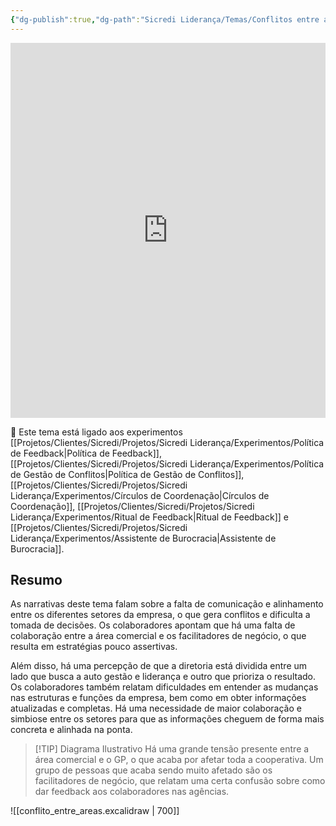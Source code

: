 ```yaml
---
{"dg-publish":true,"dg-path":"Sicredi Liderança/Temas/Conflitos entre áreas.md","permalink":"/Sicredi Liderança/Temas/Conflitos entre áreas/"}
---
```


<iframe src="https://embed.kumu.io/185807d913d7384da64796c827260a33" width="100%" height="600" frameborder="0"></iframe>

🔗 Este tema está ligado aos experimentos [[Projetos/Clientes/Sicredi/Projetos/Sicredi Liderança/Experimentos/Política de Feedback\|Política de Feedback]], [[Projetos/Clientes/Sicredi/Projetos/Sicredi Liderança/Experimentos/Política de Gestão de Conflitos\|Política de Gestão de Conflitos]], [[Projetos/Clientes/Sicredi/Projetos/Sicredi Liderança/Experimentos/Círculos de Coordenação\|Círculos de Coordenação]], [[Projetos/Clientes/Sicredi/Projetos/Sicredi Liderança/Experimentos/Ritual de Feedback\|Ritual de Feedback]] e [[Projetos/Clientes/Sicredi/Projetos/Sicredi Liderança/Experimentos/Assistente de Burocracia\|Assistente de Burocracia]].

## Resumo

As narrativas deste tema falam sobre a falta de comunicação e alinhamento entre os diferentes setores da empresa, o que gera conflitos e dificulta a tomada de decisões. Os colaboradores apontam que há uma falta de colaboração entre a área comercial e os facilitadores de negócio, o que resulta em estratégias pouco assertivas. 

Além disso, há uma percepção de que a diretoria está dividida entre um lado que busca a auto gestão e liderança e outro que prioriza o resultado. Os colaboradores também relatam dificuldades em entender as mudanças nas estruturas e funções da empresa, bem como em obter informações atualizadas e completas. Há uma necessidade de maior colaboração e simbiose entre os setores para que as informações cheguem de forma mais concreta e alinhada na ponta. 

> [!TIP] Diagrama Ilustrativo
> Há uma grande tensão presente entre a área comercial e o GP, o que acaba por afetar toda a cooperativa. Um grupo de pessoas que acaba sendo muito afetado são os facilitadores de negócio, que relatam uma certa confusão sobre como dar feedback aos colaboradores nas agências. 

![[conflito_entre_areas.excalidraw \| 700]]

